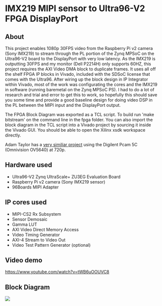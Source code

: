# IMX219 MIPI sensor to Ultra96-V2 FPGA DisplayPort

## About
This project enables 1080p 30FPS video from the Raspberry Pi v2 camera (Sony IMX219) to stream through the PL portion of the Zynq MPSoC on the Ultra96-V2 board to the DisplayPort with very low latency. As the IMX219 is outputting 30FPS and my monitor (Dell P2214H) only supports 60HZ, this project requires the AXI Video DMA block to duplicate frames. It uses all off the shelf FPGA IP blocks in Vivado, included with the SDSoC license that comes with the Ultra96. After wiring up the block design in IP Integrator within Vivado, most of the work was configurating the cores and the IMX219 in software (running baremetal on the Zynq MPSoC PS). I had to do a lot of research and trial and error to get this to work, so hopefully this should save you some time and provide a good baseline design for doing video DSP in the PL between the MIPI input and the DisplayPort output.

The FPGA Block Diagram was exported as a TCL script. To build run 'make bitstream' on the command line in the fpga folder. You can also import the block diagram in the TCL script into a Vivado project by sourcing it inside the Vivado GUI. You should be able to open the Xilinx xsdk workspace directly.

Adam Taylor has a <a href="https://www.hackster.io/adam-taylor/mipi-procesing-with-ultra96-777721">very similiar project</a> using the Digilent Pcam 5C (Omnivision OV5640) at 720p.

## Hardware used
* Ultra96-V2 Zynq UltraScale+ ZU3EG Evaluation Board
* Raspberry Pi v2 camera (Sony IMX219 sensor)
* 96Boards MIPI Adapter

## IP cores used
* MIPI-CS2 Rx Subsystem
* Sensor Demosaic
* Gamma LUT
* AXI Video Direct Memory Access
* Video Timing Generator
* AXI-4 Stream to Video Out
* Video Test Pattern Generator (optional)

## Video demo
https://www.youtube.com/watch?v=tWB6uOOUVC8

## Block Diagram
<img src="https://i.imgur.com/w5njlpG.png">
